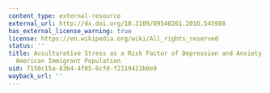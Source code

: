 ```yaml
---
content_type: external-resource
external_url: http://dx.doi.org/10.3109/09540261.2010.545988
has_external_license_warning: true
license: https://en.wikipedia.org/wiki/All_rights_reserved
status: ''
title: Acculturative Stress as a Risk Factor of Depression and Anxiety in the Latin
  American Immigrant Population
uid: 7150c15a-83b4-4f05-8cfd-f2119421b0e9
wayback_url: ''
---
```

